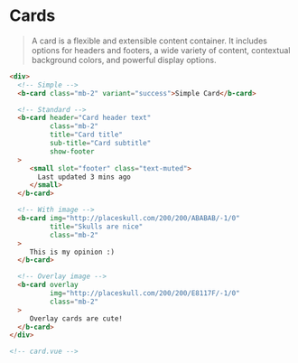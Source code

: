 # Cards

>  A card is a flexible and extensible content container. It includes options for headers and footers,
   a wide variety of content, contextual background colors, and powerful display options.

```html
<div>
  <!-- Simple -->
  <b-card class="mb-2" variant="success">Simple Card</b-card>

  <!-- Standard -->
  <b-card header="Card header text"
          class="mb-2"
          title="Card title"
          sub-title="Card subtitle"
          show-footer
  >
     <small slot="footer" class="text-muted">
       Last updated 3 mins ago
     </small>
  </b-card>

  <!-- With image -->
  <b-card img="http://placeskull.com/200/200/ABABAB/-1/0"
          title="Skulls are nice"
          class="mb-2"
  >
     This is my opinion :)
  </b-card>

  <!-- Overlay image -->
  <b-card overlay
          img="http://placeskull.com/200/200/E8117F/-1/0"
          class="mb-2"
  >
     Overlay cards are cute!
  </b-card>
</div>

<!-- card.vue -->
```
